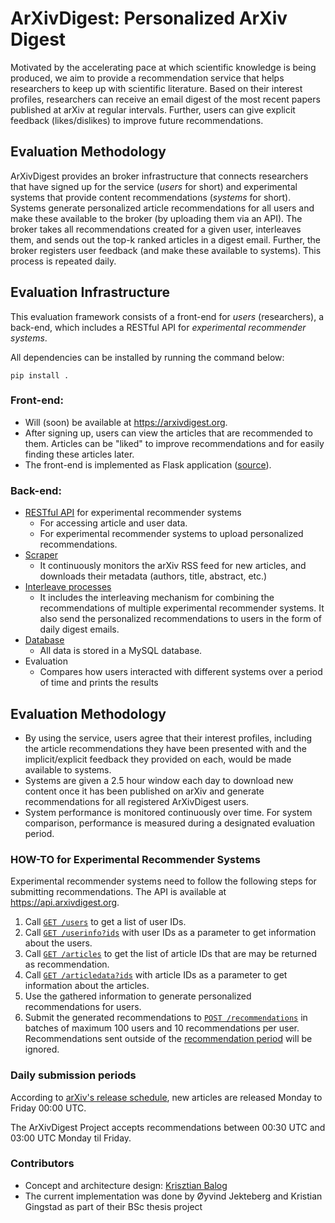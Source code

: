 # ArXivDigest: Personalized ArXiv Digest

Motivated by the accelerating pace at which scientific knowledge is being produced, we aim to provide a recommendation service that helps researchers to keep up with scientific literature. Based on their interest profiles, researchers can receive an email digest of the most recent papers published at arXiv at regular intervals. Further, users can give explicit feedback (likes/dislikes) to improve future recommendations.


## Evaluation Methodology

ArXivDigest provides an broker infrastructure that connects researchers that have signed up for the service (*users* for short) and experimental systems that provide content recommendations (*systems* for short). Systems generate personalized article recommendations for all users and make these available to the broker (by uploading them via an API). The broker takes all recommendations created for a given user, interleaves them, and sends out the top-k ranked articles in a digest email. Further, the broker registers user feedback (and make these available to systems). This process is repeated daily.


## Evaluation Infrastructure

This evaluation framework consists of a front-end for *users* (researchers), a back-end, which includes a RESTful API for *experimental recommender systems*.

All dependencies can be installed by running the command below:

 ```pip install .```

### Front-end:

  * Will (soon) be available at https://arxivdigest.org.
  * After signing up, users can view the articles that are recommended to them. Articles can be "liked" to improve recommendations and for easily finding these articles later.
  * The front-end is implemented as Flask application ([source](frontend/)).

### Back-end:

  * [RESTful API](api/) for experimental recommender systems
    - For accessing article and user data.
    - For experimental recommender systems to upload personalized recommendations.
  * [Scraper](scraper/)
    - It continuously monitors the arXiv RSS feed for new articles, and downloads their metadata (authors, title, abstract, etc.)
  * [Interleave processes](Interleave/)
    - It includes the interleaving mechanism for combining the recommendations of multiple experimental recommender systems. It also send the personalized recommendations to users in the form of daily digest emails.
  * [Database](db/)
    - All data is stored in a MySQL database.
  * Evaluation
    - Compares how users interacted with different systems over a period of time and prints the results

## Evaluation Methodology

  * By using the service, users agree that their interest profiles, including the article recommendations they have been presented with and the implicit/explicit feedback they provided on each, would be made available to systems.
  * Systems are given a 2.5 hour window each day to download new content once it has been published on arXiv and generate recommendations for all registered ArXivDigest users.
  * System performance is monitored continuously over time. For system comparison, performance is measured during a designated evaluation period.

### HOW-TO for Experimental Recommender Systems

Experimental recommender systems need to follow the following steps for submitting recommendations.  The API is available at https://api.arxivdigest.org.

  1. Call [`GET /users`](/api#list-of-users) to get a list of user IDs.
  1. Call [`GET /userinfo?ids`](/api#user-information) with user IDs as a parameter to get information about the users.
  1. Call [`GET /articles`](/api#list-of-articles) to get the list of article IDs that are may be returned as recommendation.
  1. Call [`GET /articledata?ids`](/api#article-data) with article IDs as a parameter to get information about the articles.
  1. Use the gathered information to generate personalized recommendations for users.
  1. Submit the generated recommendations to [`POST /recommendations`](/api#insert-recommendations) in batches of maximum 100 users and 10 recommendations per user. Recommendations sent outside of the [recommendation period](#daily-submission-periods) will be ignored.

### Daily submission periods

According to [arXiv's release schedule](https://arxiv.org/help/submit#availability), new articles are released Monday to Friday 00:00 UTC.

The ArXivDigest Project accepts recommendations between 00:30 UTC and 03:00 UTC Monday til Friday.


### Contributors

- Concept and architecture design: [Krisztian Balog](http://krisztianbalog.com)
- The current implementation was done by Øyvind Jekteberg and Kristian Gingstad as part of their BSc thesis project
